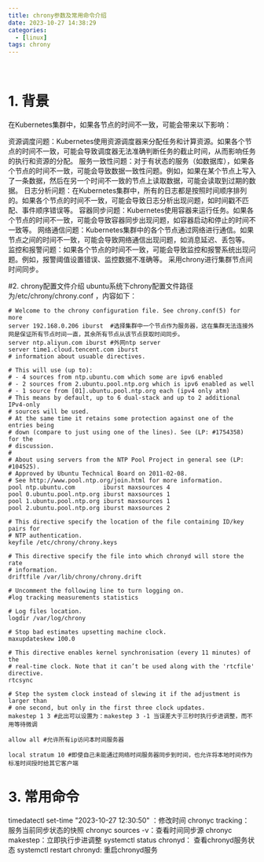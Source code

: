 ```yaml
---
title: chrony参数及常用命令介绍
date: 2023-10-27 14:38:29
categories:
  - [linux]
tags: chrony
---
```

​
# 1. 背景
在Kubernetes集群中，如果各节点的时间不一致，可能会带来以下影响：

资源调度问题：Kubernetes使用资源调度器来分配任务和计算资源。如果各个节点的时间不一致，可能会导致调度器无法准确判断任务的截止时间，从而影响任务的执行和资源的分配。
服务一致性问题：对于有状态的服务（如数据库），如果各个节点的时间不一致，可能会导致数据一致性问题。例如，如果在某个节点上写入了一条数据，然后在另一个时间不一致的节点上读取数据，可能会读取到过期的数据。
日志分析问题：在Kubernetes集群中，所有的日志都是按照时间顺序排列的。如果各个节点的时间不一致，可能会导致日志分析出现问题，如时间戳不匹配、事件顺序错误等。
容器同步问题：Kubernetes使用容器来运行任务。如果各个节点的时间不一致，可能会导致容器同步出现问题，如容器启动和停止的时间不一致等。
网络通信问题：Kubernetes集群中的各个节点通过网络进行通信。如果节点之间的时间不一致，可能会导致网络通信出现问题，如消息延迟、丢包等。
监控和报警问题：如果各个节点的时间不一致，可能会导致监控和报警系统出现问题。例如，报警阈值设置错误、监控数据不准确等。
采用chrony进行集群节点间时间同步。

#2. chrony配置文件介绍
ubuntu系统下chrony配置文件路径为/etc/chrony/chrony.conf ，内容如下：
```
# Welcome to the chrony configuration file. See chrony.conf(5) for more
server 192.168.0.206 iburst  #选择集群中一个节点作为服务器，这在集群无法连接外网是保证所有节点时间一直，其余所有节点从该节点获取时间同步。
server ntp.aliyun.com iburst #外网ntp server
server time1.cloud.tencent.com iburst
# information about usuable directives.

# This will use (up to):
# - 4 sources from ntp.ubuntu.com which some are ipv6 enabled
# - 2 sources from 2.ubuntu.pool.ntp.org which is ipv6 enabled as well
# - 1 source from [01].ubuntu.pool.ntp.org each (ipv4 only atm)
# This means by default, up to 6 dual-stack and up to 2 additional IPv4-only
# sources will be used.
# At the same time it retains some protection against one of the entries being
# down (compare to just using one of the lines). See (LP: #1754358) for the
# discussion.
#
# About using servers from the NTP Pool Project in general see (LP: #104525).
# Approved by Ubuntu Technical Board on 2011-02-08.
# See http://www.pool.ntp.org/join.html for more information.
pool ntp.ubuntu.com        iburst maxsources 4
pool 0.ubuntu.pool.ntp.org iburst maxsources 1
pool 1.ubuntu.pool.ntp.org iburst maxsources 1
pool 2.ubuntu.pool.ntp.org iburst maxsources 2

# This directive specify the location of the file containing ID/key pairs for
# NTP authentication.
keyfile /etc/chrony/chrony.keys

# This directive specify the file into which chronyd will store the rate
# information.
driftfile /var/lib/chrony/chrony.drift

# Uncomment the following line to turn logging on.
#log tracking measurements statistics

# Log files location.
logdir /var/log/chrony

# Stop bad estimates upsetting machine clock.
maxupdateskew 100.0

# This directive enables kernel synchronisation (every 11 minutes) of the
# real-time clock. Note that it can’t be used along with the 'rtcfile' directive.
rtcsync

# Step the system clock instead of slewing it if the adjustment is larger than
# one second, but only in the first three clock updates.
makestep 1 3 #此出可以设置为：makestep 3 -1 当误差大于三秒时执行步进调整，而不用等待微调

allow all #允许所有ip访问本时间服务器

local stratum 10 #即使自己未能通过网络时间服务器同步到时间，也允许将本地时间作为标准时间授时给其它客户端
```
# 3. 常用命令

timedatectl set-time "2023-10-27 12:30:50" ：修改时间
chronyc tracking： 服务当前同步状态的快照
chronyc sources -v：查看时间同步源
chronyc makestep：立即执行步进调整
systemctl status chronyd： 查看chronyd服务状态
systemctl restart chronyd: 重启chronyd服务

​